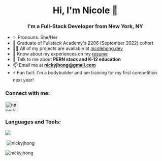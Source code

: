 <h1 align="center">Hi, I'm Nicole 👋</h1>
<h3 align="center">I'm a Full-Stack Developer from New York, NY</h3>

- ✨ Pronouns: She/Her
- 🌱 Graduate of Fullstack Academy's 2206 (September 2022) cohort
- 👨‍💻 All of my projects are available at [nicolehong.dev](https://nicolehong.dev/)
- 📄 Know about my experiences on my [resume](https://drive.google.com/file/d/1ZBdR-vye2ow09T12zpGRorGt9FsS-Kur/view?usp=sharing)
- 💬 Talk to me about **PERN stack and K-12 education**
- 📫 Email me at **nickyjhong@gmail.com**
- ⚡ Fun fact: I'm a bodybuilder and am training for my first competition next year!

<h3 align="left">Connect with me:</h3>
<p align="left">
<a href="https://www.linkedin.com/in/nicolejhong/" target="blank"><img align="center" src="https://raw.githubusercontent.com/rahuldkjain/github-profile-readme-generator/master/src/images/icons/Social/linked-in-alt.svg" alt="https://www.linkedin.com/in/nicolejhong/" height="30" width="40" /></a>
</p>

<h3 align="left">Languages and Tools:</h3>
<p>
  <a href="https://skillicons.dev">
    <img src="https://skillicons.dev/icons?i=js,react,redux,nodejs,express,postgres,firebase,html,css,bootstrap,heroku,git,github" />
  </a>
</p>
<p>&nbsp;<img align="center" src="https://github-readme-stats.vercel.app/api?username=nickyjhong&show_icons=true&locale=en" alt="nickyjhong" /></p>

<p><img align="center" src="https://github-readme-streak-stats.herokuapp.com/?user=nickyjhong&" alt="nickyjhong" /></p>
